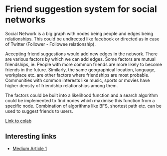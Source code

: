 # Friend suggestion system for social networks

Social Network is a big graph with nodes being people and edges being relationships. This could be undirected like facebook or directed as in case of Twitter (Follower - Followee relationship).

Accepting friend suggestions would add new edges in the network. There are various factors by which we can add edges. Some factors are mutual friendships, ie. People with more common friends are more likely to become friends in the future. Similarly, the same geographical location, language, workplace etc. are other factors where friendships are most probable. Communities with common interests like music, sports or movies have higher density of friendship relationships among them.

The factors could be built into a likelihood function and a search algorithm could be implemented to find nodes which maximise this function from a specific node. Combination of algorithms like BFS, shortest path etc. can be used to suggest friends to users.

[Link to colab](https://colab.research.google.com/drive/1IOgQiJRKYY_BjmmTMtFuqAFrSNwXShP8?usp=sharing)

## Interesting links

- [Medium Article 1](https://medium.com/@gorerohan15/link-prediction-in-social-networks-599e6d9bed9b)

